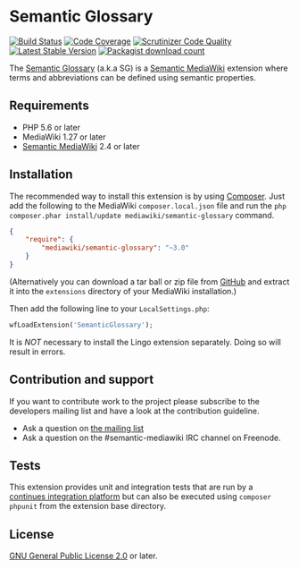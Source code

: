 # Semantic Glossary

[![Build Status](https://travis-ci.org/SemanticMediaWiki/SemanticGlossary.svg)](https://travis-ci.org/SemanticMediaWiki/SemanticGlossary)
[![Code Coverage](https://scrutinizer-ci.com/g/SemanticMediaWiki/SemanticGlossary/badges/coverage.png?b=master)](https://scrutinizer-ci.com/g/SemanticMediaWiki/SemanticGlossary/?branch=master)
[![Scrutinizer Code Quality](https://scrutinizer-ci.com/g/SemanticMediaWiki/SemanticGlossary/badges/quality-score.png?b=master)](https://scrutinizer-ci.com/g/SemanticMediaWiki/SemanticGlossary/?branch=master)
[![Latest Stable Version](https://poser.pugx.org/mediawiki/semantic-glossary/version.png)](https://packagist.org/packages/mediawiki/semantic-glossary)
[![Packagist download count](https://poser.pugx.org/mediawiki/semantic-glossary/d/total.png)](https://packagist.org/packages/mediawiki/semantic-glossary)

The [Semantic Glossary][mw-semantic-glossary] (a.k.a SG) is a [Semantic MediaWiki][smw] extension where
terms and abbreviations can be defined using semantic properties.

## Requirements

- PHP 5.6 or later
- MediaWiki 1.27 or later
- [Semantic MediaWiki][smw] 2.4 or later

## Installation

The recommended way to install this extension is by using [Composer][composer].
Just add the following to the MediaWiki `composer.local.json` file and run the
`php composer.phar install/update mediawiki/semantic-glossary` command.

```json
{
	"require": {
		"mediawiki/semantic-glossary": "~3.0"
	}
}
```

(Alternatively you can download a tar ball or zip file from
[GitHub](https://github.com/SemanticMediaWiki/SemanticGlossary/releases/latest)
and extract it into the `extensions` directory of your MediaWiki installation.)

Then add the following line to your `LocalSettings.php`:
```php
wfLoadExtension('SemanticGlossary');
```

It is *NOT* necessary to install the Lingo extension separately. Doing so will
result in errors.

## Contribution and support

If you want to contribute work to the project please subscribe to the developers mailing list and
have a look at the contribution guideline.

* Ask a question on [the mailing list](https://www.semantic-mediawiki.org/wiki/Mailing_list)
* Ask a question on the #semantic-mediawiki IRC channel on Freenode.

## Tests

This extension provides unit and integration tests that are run by a [continues integration platform][travis]
but can also be executed using `composer phpunit` from the extension base directory.

## License

[GNU General Public License 2.0][license] or later.

[license]: https://www.gnu.org/copyleft/gpl.html
[mw-semantic-glossary]: https://www.mediawiki.org/wiki/Extension:Semantic_Glossary
[mw-lingo]: https://www.mediawiki.org/wiki/Extension:Lingo
[smw]: https://www.mediawiki.org/wiki/Semantic_MediaWiki
[composer]: https://getcomposer.org/
[travis]: https://travis-ci.org/SemanticMediaWiki/SemanticGlossary

